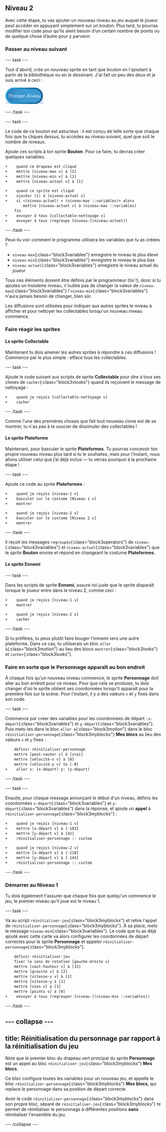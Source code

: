 ## Niveau 2

Avec cette étape, tu vas ajouter un nouveau niveau au jeu auquel le joueur peut accéder en appuyant simplement sur un bouton. Plus tard, tu pourras modifier ton code pour qu’ils aient besoin d’un certain nombre de points ou de quelque chose d’autre pour y parvenir.

### Passer au niveau suivant

--- task ---

Tout d'abord, crée un nouveau sprite en tant que bouton en l'ajoutant à partir de la bibliothèque ou en le dessinant. J'ai fait un peu des deux et je suis arrivé à ceci :

![Le sprite bouton pour changer de niveau](images/levelButton.png)

--- /task ---

--- task ---

Le code de ce bouton est astucieux : il est conçu de telle sorte que chaque fois que tu cliques dessus, tu accèdes au niveau suivant, quel que soit le nombre de niveaux.

Ajoute ces scripts à ton sprite **Bouton**. Pour ce faire, tu devras créer quelques variables.

```blocks3
+    quand ce drapeau est cliqué
+    mettre [niveau-max v] à [2]
+    mettre [niveau-min v] à [1]
+    mettre [niveau-actuel v] à [1]
```

```blocks3
+    quand ce sprite est cliqué
+    ajouter (1) à [niveau-actuel v]
+    si <(niveau-actuel) > (niveau-max ::variables)> alors
        mettre [niveau-actuel v] à (niveau-max ::variables)
    fin
+    envoyer à tous [collectable-nettoyage v]
+    envoyer à tous (regroupe [niveau-](niveau-actuel))
```

--- /task ---

Peux-tu voir comment le programme utilisera les variables que tu as créées ?

+ `niveau-max`{:class="block3variables"} enregistre le niveau le plus élevé
+ `niveau-min`{:class="block3variables"} enregistre le niveau le plus bas
+ `niveau-actuel`{:class="block3variables"} enregistre le niveau actuel du joueur

Tous ces éléments doivent être définis par le programmeur (toi !), donc si tu ajoutes un troisième niveau, n'oublie pas de changer la valeur de `niveau-max`{:class="block3variables"} ! `niveau-min`{:class="block3variables"} n'aura jamais besoin de changer, bien sûr.

Les diffusions sont utilisées pour indiquer aux autres sprites le niveau à afficher et pour nettoyer les collectables lorsqu'un nouveau niveau commence.

### Faire réagir les sprites

#### Le sprite **Collectable**

Maintenant tu dois amener les autres sprites à répondre à ces diffusions ! Commence par le plus simple : efface tous les collectables.

--- task ---

Ajoute le code suivant aux scripts de sprite **Collectable** pour dire à tous ses clones de `cacher`{:class="block3vlooks"} quand ils reçoivent le message de nettoyage :

```blocks3
+    quand je reçois [collectable-nettoyage v]
+    cacher
```

--- /task ---

Comme l'une des premières choses que fait tout nouveau clone est de se montrer, tu n'as pas à te soucier de dissimuler des collectables !

#### Le sprite **Plateforme**

Maintenant, pour basculer le sprite **Plateformes**. Tu pourras concevoir ton propre nouveau niveau plus tard si tu le souhaites, mais pour l’instant, nous allons utiliser celui que j’ai déjà inclus — tu verras pourquoi à la prochaine étape !

--- task ---

Ajoute ce code au sprite **Plateformes** :

```blocks3
+    quand je reçois [niveau-1 v]
+    basculer sur le costume [Niveau 1 v]
+    montrer
```

```blocks3
+    quand je reçois [niveau-2 v]
+    basculer sur le costume [Niveau 2 v]
+    montrer
```

--- /task ---

Il reçoit les messages `regroupés`{:class="block3operators"} de `niveau-`{:class="block3variables"} et `niveau-actuel`{:class="block3variables"} que le sprite **Bouton** envoie et répond en changeant le costume **Plateformes**.

#### Le sprite **Ennemi**

--- task ---

Dans les scripts de sprite **Ennemi**, assure-toi juste que le sprite disparaît lorsque le joueur entre dans le niveau 2, comme ceci :

```blocks3
+    quand je reçois [niveau-1 v]
+    montrer
```

```blocks3
+    quand je reçois [niveau-2 v]
+    cacher
```

--- /task ---

Si tu préfères, tu peux plutôt faire bouger l'ennemi vers une autre plateforme. Dans ce cas, tu utiliserais un bloc `aller à`{:class="block3motion"} au lieu des blocs `montrer`{:class="block3looks"} et `cacher`{:class="block3looks"}.

### Faire en sorte que le **Personnage** apparaît au bon endroit

À chaque fois qu'un nouveau niveau commence, le sprite **Personnage** doit aller au bon endroit pour ce niveau. Pour que cela se produise, tu dois changer d'où le sprite obtient ses coordonnées lorsqu'il apparaît pour la première fois sur la scène. Pour l'instant, il y a des valeurs `x` et `y` fixes dans son code.

--- task ---

Commence par créer des variables pour les coordonnées de départ : `x-départ`{:class="block3variables"} et `y-départ`{:class="block3variables"}. Puis mets-les dans le bloc `aller à`{:class="block3motion"} dans le bloc `réinitialiser-personnage`{:class="block3myblocks"} **Mes blocs** au lieu des valeurs `x` et `y` fixes :

```blocks3
    définir réinitialiser-personnage
    mettre [peut-sauter v] à [vrai]
    mettre [vélocité-x v] à [0]
    mettre [vélocité-y v] to [-0]
+    aller x: (x-départ) y: (y-départ)
```

--- /task ---

--- task ---

Ensuite, pour chaque message annonçant le début d'un niveau, définis les coordonnées `x-départ`{:class="block3variables"} et `y-départ`{:class="block3variables"} dans la réponse, et ajoute un **appel** à `réinitialiser-personnage`{:class="block3myblocks"} :

```blocks3
+    quand je reçois [niveau-1 v]
+    mettre [x-départ v] à [-183]
+    mettre [y-départ v] à [42]
+    réinitialiser-personnage :: custom
```

```blocks3
+    quand je reçois [niveau-2 v]
+    mettre [x-départ v] à [-218]
+    mettre [y-départ v] à [-143]
+    réinitialiser-personnage :: custom
```

--- /task ---

### Démarrer au Niveau 1

Tu dois également t'assurer que chaque fois que quelqu'un commence le jeu, le premier niveau qu'il joue est le niveau 1.

--- task ---

Va au script `réinitialiser-jeu`{:class="block3myblocks"} et retire l'appel de `réinitialiser-personnage`{:class="block3myblocks"}. À sa place, mets le message `niveau-min`{:class="block3variables"}. Le code que tu as déjà ajouté avec cette carte va alors configurer les coordonnées de départ correctes pour le sprite **Personnage** et appeler `réinitialiser-personnage`{:class="block3myblocks"}.

```blocks3
    définir réinitialiser-jeu
    fixer le sens de rotation [gauche-droite v]
    mettre [saut-hauteur v] à [15]
    mettre [gravité v] à [2]
    mettre [vitesse-x v] à [1]
    mettre [vitesse-y à [1]
    mettre [vies v] à [3]
    mettre [points v] à [0]
+    envoyer à tous (regrouper [niveau-](niveau-min ::variables))
```

--- /task ---

--- collapse ---
---
title: Réinitialisation du personnage par rapport à la réinitialisation du jeu
---

Note que le premier bloc du drapeau vert principal du sprite **Personnage** est un appel au bloc `réinitialiser-jeu`{:class="block3myblocks"} **Mes blocs**.

Ce bloc configure toutes les variables pour un nouveau jeu, et appelle le bloc `réinitialiser-personnage`{:class="block3myblocks"} **Mes blocs**, qui replace le personnage dans sa position de départ correcte.

Avoir le code `réinitialiser-personnage`{:class="block3myblocks"} dans son propre bloc, séparé de `réinitialiser-jeu`{:class="block3myblocks"} te permet de réinitialiser le personnage à différentes positions **sans** réinitialiser l'ensemble du jeu.

--- /collapse ---
